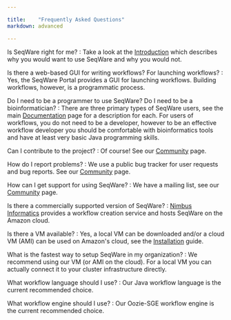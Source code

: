 ```yaml
---

title:    "Frequently Asked Questions"
markdown: advanced

---
```


Is SeqWare right for me?
: Take a look at the [Introduction](/docs/1-introduction/) which describes why you would want to use SeqWare and why you would not.

Is there a web-based GUI for writing workflows?  For launching workflows?
: Yes, the SeqWare Portal provides a GUI for launching workflows.  Building workflows, however, is a programmatic process.

Do I need to be a programmer to use SeqWare?  Do I need to be a bioinformatician?
: There are three primary types of SeqWare users, see the main [Documentation](/docs/) page for a description for each. For users of workflows, you do not need to be a developer, however to be an effective workflow developer you should be comfortable with bioinformatics tools and have at least very basic Java programming skills.

Can I contribute to the project?
: Of course! See our [Community](/community/) page.

How do I report problems?
: We use a public bug tracker for user requests and bug reports. See our [Community](/community/) page.

How can I get support for using SeqWare?
: We have a mailing list, see our [Community](/community/) page.

Is there a commercially supported version of SeqWare?
: [Nimbus Informatics](http://nimbusinformatics.com) provides a workflow creation service and hosts SeqWare on the Amazon cloud. 

Is there a VM available?
: Yes, a local VM can be downloaded and/or a cloud VM (AMI) can be used on Amazon's cloud, see the [Installation](/docs/2-installation/) guide.

What is the fastest way to setup SeqWare in my organization?
: We recommend using our VM (or AMI on the cloud). For a local VM you can actually connect it to your cluster infrastructure directly.

What workflow language should I use?
: Our Java workflow language is the current recommended choice.

What workflow engine should I use?
: Our Oozie-SGE workflow engine is the current recommended choice.


